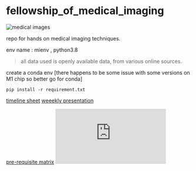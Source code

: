 # fellowship_of_medical_imaging

![medical images](https://images.theconversation.com/files/1621/original/Wellunwell.jpg?ixlib=rb-1.1.0&q=45&auto=format&w=926&fit=clip)

repo for hands on medical imaging techniques. 

env name : mienv , python3.8

> all data used is openly available data, from various online sources. 

create a conda env [there happens to be some issue with some versions on M1 chip so better go for conda]
```
pip install -r requirement.txt
```

[timeline sheet](https://bit.ly/3CnpM7m)
[weeekly presentation](https://bit.ly/3CuOjHZ)


[pre-requisite matrix](https://www.math.uwaterloo.ca/~hwolkowi/matrixcookbook.pdf)
![mathematical introduction to cnn DEC1](https://cs.nju.edu.cn/wujx/paper/CNN.pdf)

